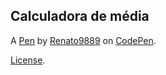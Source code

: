 Calculadora de média
--------------------


A [Pen](https://codepen.io/renato9889/pen/QWORJKL) by [Renato9889](https://codepen.io/renato9889) on [CodePen](https://codepen.io).

[License](https://codepen.io/license/pen/QWORJKL).